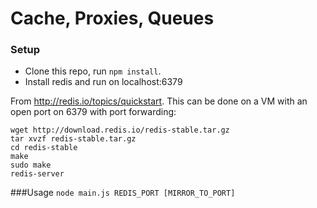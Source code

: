 Cache, Proxies, Queues
=========================

### Setup

* Clone this repo, run `npm install`.
* Install redis and run on localhost:6379

From http://redis.io/topics/quickstart.  This can be done on a VM with an open port on 6379 with port forwarding:  
```
wget http://download.redis.io/redis-stable.tar.gz
tar xvzf redis-stable.tar.gz
cd redis-stable
make
sudo make 
redis-server
```


###Usage
`node main.js REDIS_PORT [MIRROR_TO_PORT]`